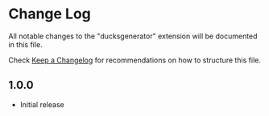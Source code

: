 # Change Log
All notable changes to the "ducksgenerator" extension will be documented in this file.

Check [Keep a Changelog](http://keepachangelog.com/) for recommendations on how to structure this file.

## 1.0.0
- Initial release